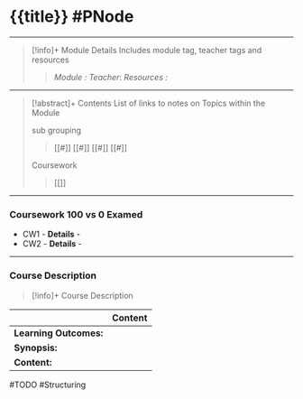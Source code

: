 # {{title}} #PNode
---
> [!info]+ Module Details
> Includes module tag, teacher tags and resources 
> > *Module :* 
> > *Teacher*: 
> > *Resources :*

---
> [!abstract]+ Contents
> List of links to notes on Topics within the Module
> 
> sub grouping
> > [[#]]
> [[#]]
> [[#]]
> > [[#]]
> 
> Coursework
> > [[]]

---
### Coursework 100 vs 0 Examed
- CW1 - 
	**Details** - 
- CW2 - 
	**Details** - 
---
### Course Description

> [!info]+  Course Description
> 
|                        | Content |
| ---------------------- | ------- |
| **Learning Outcomes:** |         |
| **Synopsis:**          |         |
| **Content:**           |         |

#TODO 
#Structuring